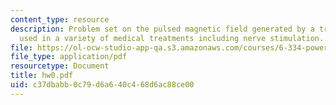 ```yaml
---
content_type: resource
description: Problem set on the pulsed magnetic field generated by a transducer coil,
  used in a variety of medical treatments including nerve stimulation.
file: https://ol-ocw-studio-app-qa.s3.amazonaws.com/courses/6-334-power-electronics-spring-2007/c37dbabb0c79d6a640c468d6ac88ce00_hw0.pdf
file_type: application/pdf
resourcetype: Document
title: hw0.pdf
uid: c37dbabb-0c79-d6a6-40c4-68d6ac88ce00
---
```

